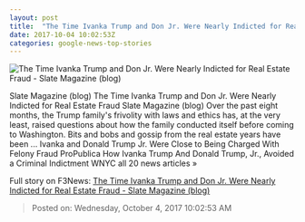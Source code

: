 ```yaml
---
layout: post
title:  "The Time Ivanka Trump and Don Jr. Were Nearly Indicted for Real Estate Fraud - Slate Magazine (blog)"
date: 2017-10-04 10:02:53Z
categories: google-news-top-stories
---
```


![The Time Ivanka Trump and Don Jr. Were Nearly Indicted for Real Estate Fraud - Slate Magazine (blog)](http://www.slate.com/content/dam/slate/blogs/the_slatest/2017/10/04/propublica_report_ivanka_trump_and_don_jr_nearly_indicted_for_real_estate/Donald-Trump-Is-Sworn-In-As-45th-President-Of-The-United-States.jpeg.CROP.promo-large.jpeg)

Slate Magazine (blog) The Time Ivanka Trump and Don Jr. Were Nearly Indicted for Real Estate Fraud Slate Magazine (blog) Over the past eight months, the Trump family's frivolity with laws and ethics has, at the very least, raised questions about how the family conducted itself before coming to Washington. Bits and bobs and gossip from the real estate years have been ... Ivanka and Donald Trump Jr. Were Close to Being Charged With Felony Fraud ProPublica How Ivanka Trump And Donald Trump, Jr., Avoided a Criminal Indictment WNYC all 20 news articles »


Full story on F3News: [The Time Ivanka Trump and Don Jr. Were Nearly Indicted for Real Estate Fraud - Slate Magazine (blog)](http://www.f3nws.com/n/jgFqNF)

> Posted on: Wednesday, October 4, 2017 10:02:53 AM
